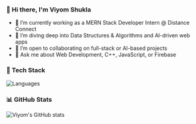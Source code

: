 ### 👋 Hi there, I'm Viyom Shukla

- 🔭 I’m currently working as a MERN Stack Developer Intern @ Distance Connect
- 🌱 I’m diving deep into Data Structures & Algorithms and AI-driven web apps
- 👯 I’m open to collaborating on full-stack or AI-based projects
- 💬 Ask me about Web Development, C++, JavaScript, or Firebase

### 🔧 Tech Stack
![Languages](https://skillicons.dev/icons?i=cpp,js,react,nodejs,mongodb,html,css,java,firebase)

### 📊 GitHub Stats
![Viyom's GitHub stats](https://github-readme-stats.vercel.app/api?username=viyomshukla&show_icons=true&theme=radical)
